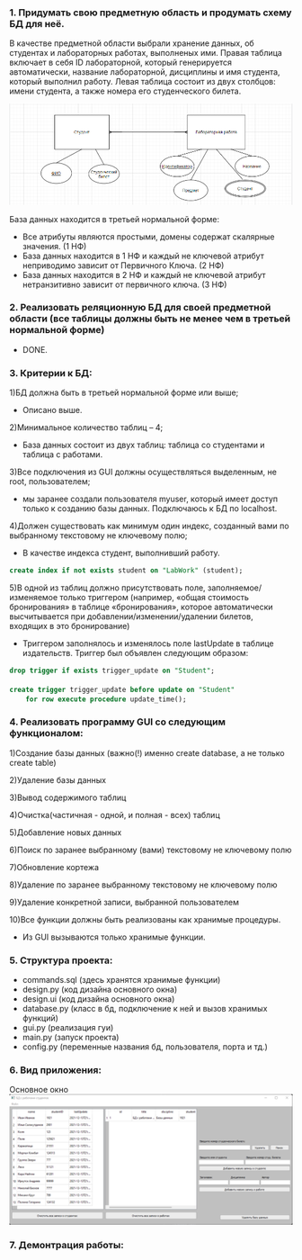 ### 1.    Придумать свою предметную область и продумать схему БД для неё.

В качестве предметной области выбрали хранение данных, об студентах и лабораторных работах, выполненых ими. Правая таблица включает в себя ID лабораторной, который генерируется автоматически, название лабораторной, дисциплины и имя студента, который выполнил работу. Левая таблица состоит из двух столбцов: имени студента, а также номера его студенческого билета. 

![Диаграмма "сущность-связь"](Diagram.png)

База данных находится в третьей нормальной форме:
 - Все атрибуты являются простыми, домены содержат скалярные значения. (1 НФ)
 - База данных находится в 1 НФ и каждый не ключевой атрибут неприводимо зависит от Первичного Ключа. (2 НФ)
 - База данных находится в 2 НФ и каждый не ключевой атрибут нетранзитивно зависит от первичного ключа. (3 НФ)
### 2.    Реализовать реляционную БД для своей предметной области (все таблицы должны быть не менее чем в третьей нормальной форме)

- DONE.

### 3.    Критерии к БД:
1)БД должна быть в третьей нормальной форме или выше;
- Описано выше.

2)Минимальное количество таблиц – 4;
- База данных состоит из двух таблиц: таблица со студентами и таблица с работами.

3)Все подключения из GUI должны осуществляться выделенным, не root, пользователем;
- мы заранее создали пользователя myuser, который имеет доступ только к созданию базы данных. Подключаюсь к БД по localhost.

4)Должен существовать как минимум один индекс, созданный вами по выбранному текстовому не ключевому полю;
- В качестве индекса студент, выполнивший работу.

```sql
create index if not exists student on "LabWork" (student);
```

5)В одной из таблиц должно присутствовать поле, заполняемое/изменяемое только триггером (например, «общая стоимость бронирования» в таблице «бронирования», которое автоматически высчитывается при добавлении/изменении/удалении билетов, входящих в это бронирование)

- Триггером заполнялось и изменялось поле lastUpdate в таблице издательств. Триггер был объявлен следующим образом: 
```sql
drop trigger if exists trigger_update on "Student";

create trigger trigger_update before update on "Student" 
    for row execute procedure update_time();
```

### 4.    Реализовать программу GUI со следующим функционалом:

1)Создание базы данных (важно(!) именно create database, а не только create table)

2)Удаление базы данных

3)Вывод содержимого таблиц

4)Очистка(частичная - одной, и полная - всех) таблиц

5)Добавление новых данных

6)Поиск по заранее выбранному (вами) текстовому не ключевому полю

7)Обновление кортежа

8)Удаление по заранее выбранному текстовому не ключевому полю

9)Удаление конкретной записи, выбранной пользователем

10)Все функции должны быть реализованы как хранимые процедуры. 

 - Из GUI вызываются только хранимые функции. 
 
 ### 5. Структура проекта: 
 
 - commands.sql (здесь хранятся хранимые функции)
 - design.py (код дизайна основного окна)
 - design.ui (код дизайна основного окна)
 - database.py (класс в бд, подключение к ней и вызов хранимых функций)
 - gui.py (реализация гуи)
 - main.py (запуск проекта)
 - config.py (переменные названия бд, пользователя, порта и тд.)
 
 ### 6. Вид приложения:


Основное окно 
![img.png](img.png)


### 7. Демонтрация работы: 

